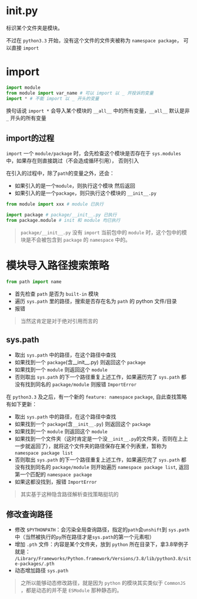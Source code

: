 # __init__.py
标识某个文件夹是模块。

不过在 `python3.3` 开始，没有这个文件的文件夹被称为 `namespace package`， 可以直接 `import`

# import 
```py
import module
from module import var_name # 可以 import 以 _ 开投诉的变量
import * # 不能 import 以 _ 开头的变量
```
换句话说 `import *` 会导入某个模块的 `__all__` 中的所有变量，`__all__` 默认是非 `_` 开头的所有变量

## import的过程
`import` 一个 `module/package` 时，会先检查这个模块是否存在于 `sys.modules` 中，如果存在则直接跳过（不会造成循环引用）， 否则引入

在引入的过程中，除了`path`的变量之外，还会：
+ 如果引入的是一个`module`，则执行这个模块 然后返回
+ 如果引入的是一个`package`，则只执行这个模块的 `__init__.py`
```py
from module import xxx # module 已执行

import package # package/__init__.py 已执行
from package.module # init 和 module 均已执行
```
> `package/__init__.py` 没有 `import` 当前包中的 `module` 时，这个包中的模块是不会被包含到 `package` 的 `namespace` 中的。

# 模块导入路径搜索策略
```py
from path import name
```
+ 首先检查 `path` 是否为 `built-in` 模块
+ 遍历 `sys.path` 里的路径，搜索是否存在名为 `path` 的 python 文件/目录
+ 报错
> 当然这肯定是对于绝对引用而言的

## sys.path
+ 取出 `sys.path` 中的路径，在这个路径中查找
+ 如果找到一个 `package`(含__init__.py) 则返回这个 `package`
+ 如果找到一个 `module` 则返回这个 `module`
+ 否则取出 `sys.path` 的下一个路径重复上述工作，如果遍历完了 `sys.path` 都没有找到同名的 `package/module` 则报错 `ImportError`

在 `python3.3` 及之后，有一个新的 `feature: namespace` `package`, 自此查找策略有如下更新：
+ 取出 `sys.path` 中的路径，在这个路径中查找
+ 如果找到一个 `package`(含`__init__.py`) 则返回这个 `package`
+ 如果找到一个 `module` 则返回这个 `module`
+ 如果找到一个文件夹（这时肯定是一个没`__init__.py`的文件夹，否则在上上一步就返回了），就将这个文件夹的路径保存在某个列表里，暂称为 `namespace package list`
+ 否则取出 `sys.path` 的下一个路径重复上述工作，如果遍历完了 `sys.path` 都没有找到同名的 `package/module` 则开始遍历 `namespace package list`, 返回第一个匹配的 `namespace package`
+ 如果这都没找到，报错 `ImportError`

> 其实基于这种隐含路径解析查找策略挺坑的

## 修改查询路径
+ 修改 `$PYTHONPATH`：会污染全局查询路径，指定的`path`会`unshift`到 `sys.path` 中（当然被执行的`py`所在路径才是`sys.path`的第一个元素啦）
+ 增加 `.pth` 文件：内容是某个文件夹，放到 `python` 所在目录下，拿3.8举例子就是： `/Library/Frameworks/Python.framework/Versions/3.8/lib/python3.8/site-packages/.pth`
+ 动态增加路径 `sys.path`
> 之所以能够动态修改路径，就是因为 `python` 的模块其实类似于 `CommonJS` ，都是动态的并不是 `ESModule` 那种静态的。

